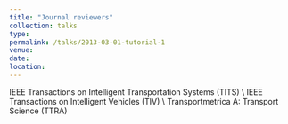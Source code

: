```yaml
---
title: "Journal reviewers"
collection: talks
type: 
permalink: /talks/2013-03-01-tutorial-1
venue: 
date: 
location: 
---
```


IEEE Transactions on Intelligent Transportation Systems	(TITS) \\
IEEE Transactions on Intelligent Vehicles (TIV) \\
Transportmetrica A: Transport Science (TTRA)
